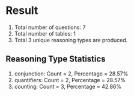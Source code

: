 # Result<br/>
1. Total number of questions: 7<br/>
2. Total number of tables: 1<br/>
3. Total 3 unique reasoning types are produced.<br/>
## **Reasoning Type Statistics**<br/>
1. conjunction: Count = 2, Percentage = 28.57%<br/>
2. quantifiers: Count = 2, Percentage = 28.57%<br/>
3. counting: Count = 3, Percentage = 42.86%<br/>
